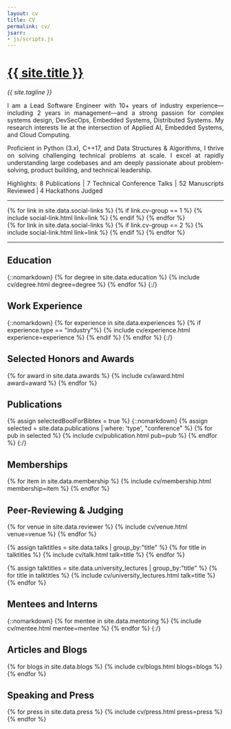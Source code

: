 ```yaml
---
layout: cv
title: CV
permalink: cv/
jsarr:
- js/scripts.js
---
```


<h1 id="cv-title"><a href="{{ site.url }}"> {{ site.title }} </a></h1>

<p id="cv-subtitle"><i> {{ site.tagline }} </i></p>


<div style="text-align: justify;">
    I am a Lead Software Engineer with 10+ years of industry experience—including 2 years in management—and a strong passion for complex systems design, DevSecOps, Embedded Systems, Distributed Systems.
    My research interests lie at the intersection of Applied AI, Embedded Systems, and Cloud Computing.

<p>
    Proficient in Python (3.x), C++17, and Data Structures & Algorithms, I thrive on solving challenging technical problems at scale. 
    I excel at rapidly understanding large codebases and am deeply passionate about problem-solving, product building, and technical leadership.
</p>

<p>
    Highlights: 8 Publications | 7 Technical Conference Talks | 52  Manuscripts Reviewed | 4 Hackathons Judged
</p>

</div>

***

<div class="cv-image-links-wrapper">
	<div class="cv-image-links">
		{% for link in site.data.social-links %}
			{% if link.cv-group == 1 %}
				{% include social-link.html link=link %}
			{% endif %}
		{% endfor %}
	</div>
	<div class="cv-image-links">
		{% for link in site.data.social-links %}
			{% if link.cv-group == 2 %}
				{% include social-link.html link=link %}
			{% endif %}
		{% endfor %}
	</div>
</div>

***

## Education
{::nomarkdown}
{% for degree in site.data.education %}
{% include cv/degree.html degree=degree %}
{% endfor %}
{:/}

## Work Experience
{::nomarkdown}
{% for experience in site.data.experiences %}
{% if experience.type == "industry"%}
{% include cv/experience.html experience=experience %}
{% endif %}
{% endfor %}
{:/}

## Selected Honors and Awards

{% for award in site.data.awards %}
{% include cv/award.html award=award %}
{% endfor %}


## Publications

{% assign selectedBoolForBibtex = true %}
{::nomarkdown}
{% assign selected = site.data.publications | where: 'type', "conference" %}
{% for pub in selected %}
{% include cv/publication.html pub=pub %}
{% endfor %}
{:/}

## Memberships

{% for item in site.data.membership %}
{% include cv/membership.html membership=item %}
{% endfor %}


## Peer-Reviewing & Judging

{% for venue in site.data.reviewer %}
{% include cv/venue.html venue=venue %}
{% endfor %}

{% assign talktitles = site.data.talks | group_by:"title" %}
{% for title in talktitles %}
{% include cv/talk.html talk=title %}
{% endfor %}


{% assign talktitles = site.data.university_lectures | group_by:"title" %}
{% for title in talktitles %}
{% include cv/university_lectures.html talk=title %}
{% endfor %}

## Mentees and Interns

{::nomarkdown}
{% for mentee in site.data.mentoring %}
{% include cv/mentee.html mentee=mentee %}
{% endfor %}
{:/}

## Articles and Blogs

{% for blogs in site.data.blogs %}
{% include cv/blogs.html blogs=blogs %}
{% endfor %}

## Speaking and Press

{% for press in site.data.press %}
{% include cv/press.html press=press %}
{% endfor %}
